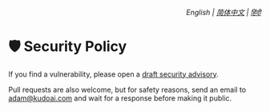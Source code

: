 <div align="right">
    <h6>
        <picture>
            <source type="image/svg+xml" media="(prefers-color-scheme: dark)" srcset="https://assets.braveomnibox.com/images/icons/earth/white/icon32.svg">
            <img height=14 src="https://assets.braveomnibox.com/images/icons/earth/black/icon32.svg">
        </picture>
        &nbsp;English |
        <a href="https://github.com/adamlui/chatgpt-omnibox/blob/main/docs/zh-cn/SECURITY.md">简体中文</a> |
        <a href="https://github.com/adamlui/chatgpt-omnibox/blob/main/docs/hi/SECURITY.md">हिंदी</a>
    </h6>
</div>

# 🛡️ Security Policy

If you find a vulnerability, please open a [draft security advisory](https://github.com/adamlui/chatgpt-omnibox/security/advisories/new).

Pull requests are also welcome, but for safety reasons, send an email to <adam@kudoai.com> and wait for a response before making it public.
